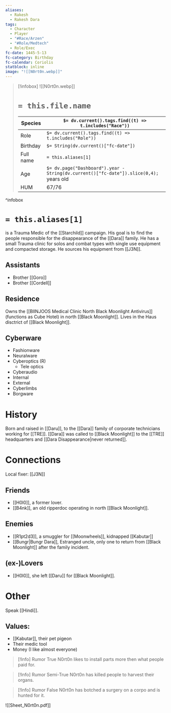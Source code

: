 ```yaml
---
aliases:
  - Rakesh
  - Rakesh Dara
tags:
  - Character
  - Player
  - "#Race/Arzen"
  - "#Role/Medtech"
  - Role/Exec
fc-date: 1445-5-13
fc-category: Birthday
fc-calendar: Coriolis
statblock: inline
image: "![[N0rt0n.webp]]"
---
```

> [!infobox]
> ![[N0rt0n.webp]]
> # `= this.file.name`
> | Species | `$= dv.current().tags.find((t) => t.includes("Race"))` |
> | ---- | ---- |
> | Role | `$= dv.current().tags.find((t) => t.includes("Role"))` |
> | Birthday | `$= String(dv.current()["fc-date"])` |
> | Full name | `= this.aliases[1]`|
> | Age | `$= dv.page("Dashboard").year - String(dv.current()["fc-date"]).slice(0,4);` years old|
> | HUM | 67/76 |
^infobox
# `= this.aliases[1]`
is a Trauma Medic of the [[Starchild]] campaign. His goal is to find the people responsible for the disappearance of the [[Dara]] family. He has a small Trauma clinic for solos and combat types with single use equipment and compacted storage. He sources his equipment from [[J3N]].
## Assistants
- Brother [[Goro]]
- Brother [[Cordell]]
## Residence
Owns the [[BIINJOOS Medical Clinic North Black Moonlight Antivirus]] (functions as Cube Hotel) in north [[Black Moonlight]].
Lives in the Haus disctrict of [[Black Moonlight]].
## Cyberware
- Fashionware
- Neuralware
- Cyberoptics (R)
	- Tele optics
- Cyberaudio
- Internal
- External
- Cyberlimbs
- Borgware

# History
Born and raised in [[Daru]], to the [[Dara]] family of corporate technicians working for [[TRE]]. [[Dara]] was called to [[Black Moonlight]] to the [[TRE]] headquarters and [[Dara Disappearance|never returned]].
# Connections
Local fixer: [[J3N]]
## Friends
- [[H0l0]], a former lover.
- [[B4nk]], an old ripperdoc operating in north [[Black Moonlight]].
## Enemies
- [[R1pt2d3]], a smuggler for [[Moonwheels]], kidnapped [[Kabutar]]
- [[Bungr|Bungr Dara]], Estranged uncle, only one to return from [[Black Moonlight]] after the family incident.
## (ex-)Lovers
- [[H0l0]], she left [[Daru]] for [[Black Moonlight]].
# Other
Speak [[Hindi]].
## Values:
- [[Kabutar]], their pet pigeon
- Their medic tool
- Money (I like almost everyone)


> [!Info] Rumor True
> N0rt0n likes to install parts more then what people paid for.


> [!Info] Rumor Semi-True
> N0rt0n has killed people to harvest their organs.

> [!Info] Rumor False
> N0rt0n has botched a surgery on a corpo and is hunted for it.



![[Sheet_N0rt0n.pdf]]